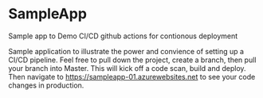 # SampleApp
Sample app to Demo CI/CD github actions for contionous deployment

Sample application to illustrate the power and convience 
of setting up a CI/CD pipeline.  Feel free to pull down 
the project, create a branch, then pull your branch into 
Master.  This will kick off a code scan, build and deploy.  
Then navigate to https://sampleapp-01.azurewebsites.net to 
see your code changes in production.
